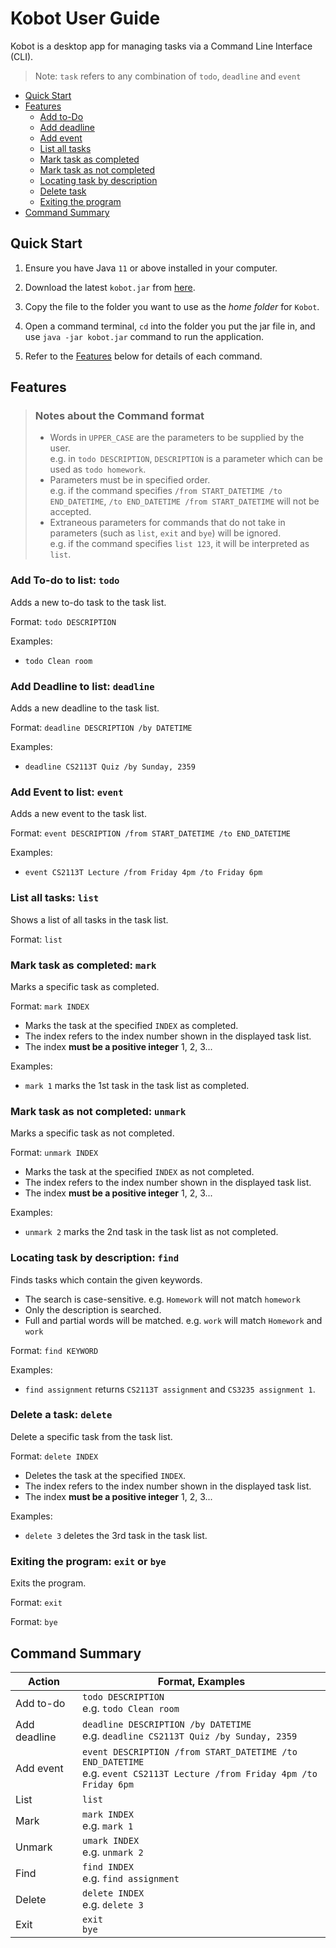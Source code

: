 # Kobot User Guide
Kobot is a desktop app for managing tasks via a Command Line Interface (CLI).
> Note: `task` refers to any combination of `todo`, `deadline` and `event`

- [Quick Start](#quick-start)
- [Features](#features)
  - [Add to-Do](#add-to-do-to-list-todo)
  - [Add deadline](#add-deadline-to-list-deadline)
  - [Add event](#add-event-to-list-event)
  - [List all tasks](#list-all-tasks-list)
  - [Mark task as completed](#mark-task-as-completed-mark)
  - [Mark task as not completed](#mark-task-as-not-completed-unmark)
  - [Locating task by description](#locating-task-by-description-find)
  - [Delete task](#delete-a-task-delete)
  - [Exiting the program](#exiting-the-program-exit-or-bye)
- [Command Summary](#command-summary)

## Quick Start
1. Ensure you have Java `11` or above installed in your computer.

2. Download the latest `kobot.jar` from [here](https://github.com/Kobot7/ip/releases).

3. Copy the file to the folder you want to use as the *home folder* for `Kobot`.

4. Open a command terminal, `cd` into the folder you put the jar file in, and use `java -jar kobot.jar` command to run the application.

5. Refer to the [Features](#features) below for details of each command.

## Features

> ### Notes about the Command format
> - Words in `UPPER_CASE` are the parameters to be supplied by the user.
    <br>e.g. in `todo DESCRIPTION`, `DESCRIPTION` is a parameter which can be used as `todo homework`.
> - Parameters must be in specified order.
  <br>e.g. if the command specifies `/from START_DATETIME /to END_DATETIME`, `/to END_DATETIME /from START_DATETIME` will not be accepted.
> - Extraneous parameters for commands that do not take in parameters (such as `list`, `exit` and `bye`) will be ignored.
  <br>e.g. if the command specifies `list 123`, it will be interpreted as `list`.

### Add To-do to list: `todo`

Adds a new to-do task to the task list.

Format: `todo DESCRIPTION`

Examples:
- `todo Clean room`


### Add Deadline to list: `deadline`

Adds a new deadline to the task list.

Format: `deadline DESCRIPTION /by DATETIME`

Examples:
- `deadline CS2113T Quiz /by Sunday, 2359`


### Add Event to list: `event`

Adds a new event to the task list.

Format: `event DESCRIPTION /from START_DATETIME /to END_DATETIME`

Examples:
- `event CS2113T Lecture /from Friday 4pm /to Friday 6pm`


### List all tasks: `list`

Shows a list of all tasks in the task list.

Format: `list`

### Mark task as completed: `mark`

Marks a specific task as completed.

Format: `mark INDEX`
- Marks the task at the specified `INDEX` as completed.
- The index refers to the index number shown in the displayed task list.
- The index **must be a positive integer** 1, 2, 3...

Examples:
- `mark 1` marks the 1st task in the task list as completed.

### Mark task as not completed: `unmark`

Marks a specific task as not completed.

Format: `unmark INDEX`
- Marks the task at the specified `INDEX` as not completed.
- The index refers to the index number shown in the displayed task list.
- The index **must be a positive integer** 1, 2, 3...

Examples:
- `unmark 2` marks the 2nd task in the task list as not completed.


### Locating task by description: `find`

Finds tasks which contain the given keywords.
- The search is case-sensitive. e.g. `Homework` will not match `homework`
- Only the description is searched.
- Full and partial words will be matched. e.g. `work` will match `Homework` and `work`

Format: `find KEYWORD`

Examples: 
- `find assignment` returns `CS2113T assignment` and `CS3235 assignment 1`.

### Delete a task: `delete`

Delete a specific task from the task list.

Format: `delete INDEX`
- Deletes the task at the specified `INDEX`.
- The index refers to the index number shown in the displayed task list.
- The index **must be a positive integer** 1, 2, 3...

Examples:
- `delete 3` deletes the 3rd task in the task list.


### Exiting the program: `exit` or  `bye`
Exits the program.

Format: `exit`

Format: `bye`


## Command Summary

| Action       | Format, Examples                                                                                                           |
|--------------|----------------------------------------------------------------------------------------------------------------------------|
| Add to-do    | `todo DESCRIPTION`<br/>e.g. `todo Clean room`                                                                              |
| Add deadline | `deadline DESCRIPTION /by DATETIME`<br/>e.g. `deadline CS2113T Quiz /by Sunday, 2359`                                      |
| Add event    | `event DESCRIPTION /from START_DATETIME /to END_DATETIME`<br/>e.g. `event CS2113T Lecture /from Friday 4pm /to Friday 6pm` |
| List         | `list`                                                                                                                     | 
| Mark         | `mark INDEX`<br/>e.g. `mark 1`                                                                                             |
| Unmark       | `umark INDEX`<br/>e.g. `unmark 2`                                                                                          |
| Find         | `find INDEX`<br/>e.g. `find assignment`                                                                                    | 
| Delete       | `delete INDEX`<br/>e.g. `delete 3`                                                                                         |
| Exit         | `exit`<br/>`bye`                                                                                                           |


